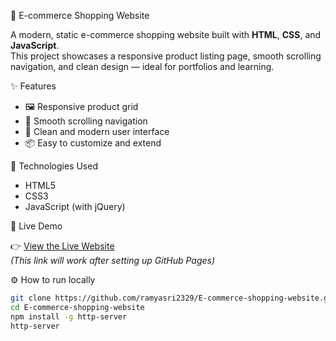  🛒 E-commerce Shopping Website

A modern, static e-commerce shopping website built with **HTML**, **CSS**, and **JavaScript**.  
This project showcases a responsive product listing page, smooth scrolling navigation, and clean design — ideal for portfolios and learning.

✨ Features

- 🖼️ Responsive product grid
- 🔗 Smooth scrolling navigation
- 🎨 Clean and modern user interface
- 📦 Easy to customize and extend

📌 Technologies Used

- HTML5
- CSS3
- JavaScript (with jQuery)

🚀 Live Demo

👉 [View the Live Website](https://ramyasri2329.github.io/E-commerce-shopping-website/)  
*(This link will work after setting up GitHub Pages)*

⚙️ How to run locally
```bash
git clone https://github.com/ramyasri2329/E-commerce-shopping-website.git
cd E-commerce-shopping-website
npm install -g http-server
http-server
